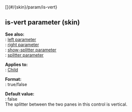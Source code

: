 []{#/{skin}/param/is-vert}    
## is-vert parameter (skin)    
**See also:**    
:   [left parameter](/ref/%7Bskin%7D/param/left/left.md)    
:   [right parameter](/ref/%7Bskin%7D/param/right/right.md)    
:   [show-splitter parameter](/ref/%7Bskin%7D/param/show-splitter/show-splitter.md)    
:   [splitter parameter](/ref/%7Bskin%7D/param/splitter/splitter.md)    
<!-- -->    
**Applies to:**    
:   [Child](/ref/%7Bskin%7D/control/child/child.md)    
<!-- -->    
**Format:**    
:   true/false    
<!-- -->    
**Default value:**    
:   false    
The splitter between the two panes in this control is vertical.  